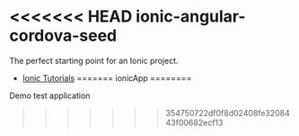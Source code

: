 <<<<<<< HEAD
ionic-angular-cordova-seed
==========================

The perfect starting point for an Ionic project.

- [Ionic Tutorials](http://ionicframework.com/tutorials/)
=======
ionicApp
========

Demo test application
>>>>>>> 354750722df0f8d02408fe3208443f00682ecf13
